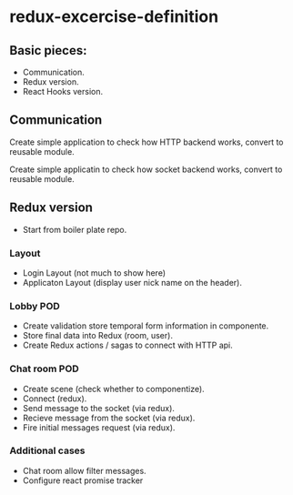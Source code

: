 # redux-excercise-definition

## Basic pieces:
  - Communication.
  - Redux version.
  - React Hooks version.

## Communication

Create simple application to check how HTTP backend works, convert to reusable module.

Create simple applicatin to check how socket backend works, convert to reusable module.

## Redux version

- Start from boiler plate repo.


### Layout 

- Login Layout (not much to show here)
- Applicaton Layout (display user nick name on the header).

### Lobby POD

 - Create validation store temporal form information in componente.
 - Store final data into Redux (room, user).
 - Create Redux actions / sagas to connect with HTTP api.
 
 
### Chat room POD     

  - Create scene (check whether to componentize).
  - Connect (redux).
  - Send message to the socket (via redux).
  - Recieve message from the socket (via redux).
  - Fire initial messages request (via redux).
 

### Additional cases
  - Chat room allow filter messages.
  - Configure react promise tracker 

